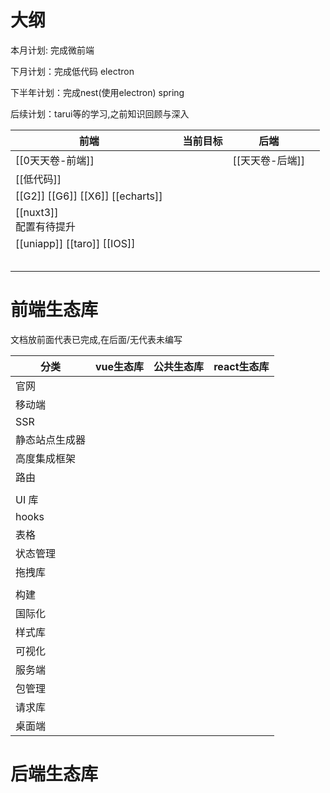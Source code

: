 # 大纲

本月计划: 完成微前端

下月计划：完成低代码 electron

下半年计划：完成nest(使用electron) spring

后续计划：tarui等的学习,之前知识回顾与深入



| 前端                               |     | 当前目标 | 后端         |     |
| -------------------------------- | --- | ---- | ---------- | --- |
| [[0天天卷-前端]]                      |     |      | [[天天卷-后端]] |     |
| [[低代码]]                          |     |      |            |     |
| [[G2]] [[G6]] [[X6]] [[echarts]] |     |      |            |     |
| [[nuxt3]] <br>配置有待提升             |     |      |            |     |
| [[uniapp]] [[taro]] [[IOS]]      |     |      |            |     |
|                                  |     |      |            |     |
|                                  |     |      |            |     |
|                                  |     |      |            |     |
|                                  |     |      |            |     |
|                                  |     |      |            |     |





# 前端生态库

文档放前面代表已完成,在后面/无代表未编写

| 分类 | vue生态库 | 公共生态库 | react生态库 | 
| -- | -- | -- | -- |
| 官网 |   |   |   | 
| 移动端 |   |   |   | 
| SSR |   |   |   | 
| 静态站点生成器 |   |   |   | 
| 高度集成框架 |   |   |   | 
| 路由 |   |   |   | 
|   |   |   |   | 
| UI 库 |   |   |   | 
| hooks |   |   |   | 
| 表格 |  |   |   | 
| 状态管理 |   |   |   | 
| 拖拽库 |   |   |   | 
|   |   |   |   | 
| 构建 |   |   |   | 
| 国际化 |   |   |   | 
| 样式库 |   |   |   | 
| 可视化 |   |   |   | 
| 服务端 |   |   |   | 
| 包管理 |   |   |   | 
| 请求库 |   |   |   | 
| 桌面端 |   |   |   | 


# 后端生态库